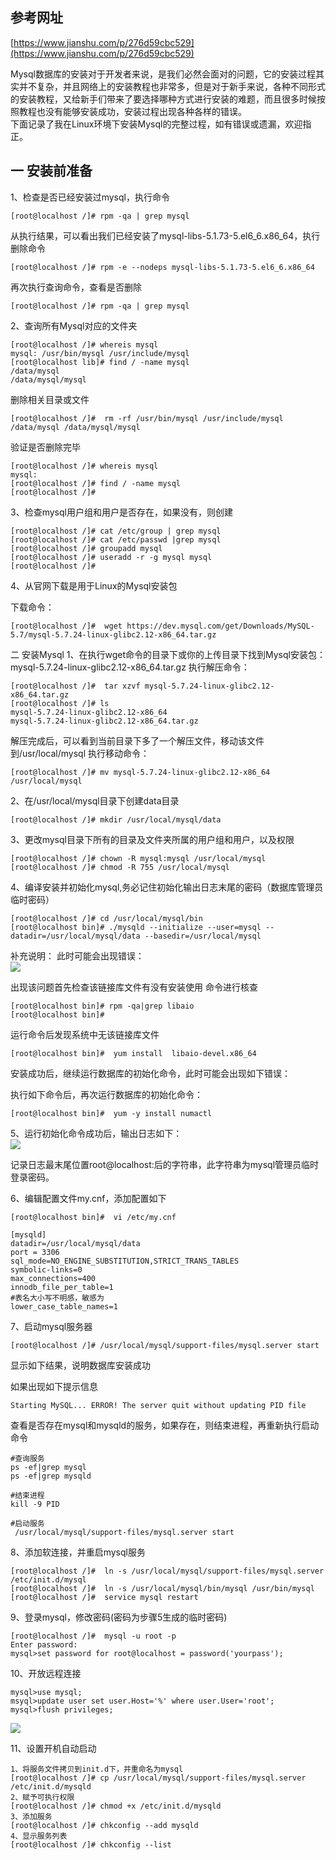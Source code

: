 
## 参考网址 ##
[https://www.jianshu.com/p/276d59cbc529](https://www.jianshu.com/p/276d59cbc529) 

Mysql数据库的安装对于开发者来说，是我们必然会面对的问题，它的安装过程其实并不复杂，并且网络上的安装教程也非常多，但是对于新手来说，各种不同形式的安装教程，又给新手们带来了要选择哪种方式进行安装的难题，而且很多时候按照教程也没有能够安装成功，安装过程出现各种各样的错误。  
下面记录了我在Linux环境下安装Mysql的完整过程，如有错误或遗漏，欢迎指正。

## 一 安装前准备 ##
1、检查是否已经安装过mysql，执行命令

	[root@localhost /]# rpm -qa | grep mysql

从执行结果，可以看出我们已经安装了mysql-libs-5.1.73-5.el6_6.x86_64，执行删除命令

	[root@localhost /]# rpm -e --nodeps mysql-libs-5.1.73-5.el6_6.x86_64
再次执行查询命令，查看是否删除

	[root@localhost /]# rpm -qa | grep mysql

2、查询所有Mysql对应的文件夹

	[root@localhost /]# whereis mysql
	mysql: /usr/bin/mysql /usr/include/mysql
	[root@localhost lib]# find / -name mysql
	/data/mysql
	/data/mysql/mysql
删除相关目录或文件

	[root@localhost /]#  rm -rf /usr/bin/mysql /usr/include/mysql /data/mysql /data/mysql/mysql 
验证是否删除完毕

	[root@localhost /]# whereis mysql
	mysql:
	[root@localhost /]# find / -name mysql
	[root@localhost /]# 
3、检查mysql用户组和用户是否存在，如果没有，则创建

	[root@localhost /]# cat /etc/group | grep mysql
	[root@localhost /]# cat /etc/passwd |grep mysql
	[root@localhost /]# groupadd mysql
	[root@localhost /]# useradd -r -g mysql mysql
	[root@localhost /]# 
4、从官网下载是用于Linux的Mysql安装包

下载命令：

	[root@localhost /]#  wget https://dev.mysql.com/get/Downloads/MySQL-5.7/mysql-5.7.24-linux-glibc2.12-x86_64.tar.gz

二 安装Mysql
1、在执行wget命令的目录下或你的上传目录下找到Mysql安装包：mysql-5.7.24-linux-glibc2.12-x86_64.tar.gz
执行解压命令：

	[root@localhost /]#  tar xzvf mysql-5.7.24-linux-glibc2.12-x86_64.tar.gz
	[root@localhost /]# ls
	mysql-5.7.24-linux-glibc2.12-x86_64
	mysql-5.7.24-linux-glibc2.12-x86_64.tar.gz
解压完成后，可以看到当前目录下多了一个解压文件，移动该文件到/usr/local/mysql
执行移动命令：

	[root@localhost /]# mv mysql-5.7.24-linux-glibc2.12-x86_64 /usr/local/mysql
2、在/usr/local/mysql目录下创建data目录

	[root@localhost /]# mkdir /usr/local/mysql/data
3、更改mysql目录下所有的目录及文件夹所属的用户组和用户，以及权限

	[root@localhost /]# chown -R mysql:mysql /usr/local/mysql
	[root@localhost /]# chmod -R 755 /usr/local/mysql
4、编译安装并初始化mysql,务必记住初始化输出日志末尾的密码（数据库管理员临时密码）

	[root@localhost /]# cd /usr/local/mysql/bin
	[root@localhost bin]# ./mysqld --initialize --user=mysql --datadir=/usr/local/mysql/data --basedir=/usr/local/mysql
补充说明：
此时可能会出现错误：  
![](https://i.imgur.com/qnR5xZb.png)

出现该问题首先检查该链接库文件有没有安装使用 命令进行核查

	[root@localhost bin]# rpm -qa|grep libaio   
	[root@localhost bin]# 
运行命令后发现系统中无该链接库文件

	[root@localhost bin]#  yum install  libaio-devel.x86_64
安装成功后，继续运行数据库的初始化命令，此时可能会出现如下错误：


执行如下命令后，再次运行数据库的初始化命令：

	[root@localhost bin]#  yum -y install numactl
5、运行初始化命令成功后，输出日志如下：  
![](https://i.imgur.com/lslorN7.png)

记录日志最末尾位置root@localhost:后的字符串，此字符串为mysql管理员临时登录密码。

6、编辑配置文件my.cnf，添加配置如下

	[root@localhost bin]#  vi /etc/my.cnf
	
	[mysqld]
	datadir=/usr/local/mysql/data
	port = 3306
	sql_mode=NO_ENGINE_SUBSTITUTION,STRICT_TRANS_TABLES
	symbolic-links=0
	max_connections=400
	innodb_file_per_table=1
	#表名大小写不明感，敏感为
	lower_case_table_names=1
7、启动mysql服务器

	[root@localhost /]# /usr/local/mysql/support-files/mysql.server start
显示如下结果，说明数据库安装成功


如果出现如下提示信息

	Starting MySQL... ERROR! The server quit without updating PID file
查看是否存在mysql和mysqld的服务，如果存在，则结束进程，再重新执行启动命令

	#查询服务
	ps -ef|grep mysql
	ps -ef|grep mysqld
	
	#结束进程
	kill -9 PID
	
	#启动服务
	 /usr/local/mysql/support-files/mysql.server start

8、添加软连接，并重启mysql服务

	[root@localhost /]#  ln -s /usr/local/mysql/support-files/mysql.server /etc/init.d/mysql 
	[root@localhost /]#  ln -s /usr/local/mysql/bin/mysql /usr/bin/mysql
	[root@localhost /]#  service mysql restart
9、登录mysql，修改密码(密码为步骤5生成的临时密码)

	[root@localhost /]#  mysql -u root -p
	Enter password:
	mysql>set password for root@localhost = password('yourpass');

10、开放远程连接

	mysql>use mysql;
	msyql>update user set user.Host='%' where user.User='root';
	mysql>flush privileges;
![](https://i.imgur.com/odV6CRe.png)  

11、设置开机自动启动

	1、将服务文件拷贝到init.d下，并重命名为mysql
	[root@localhost /]# cp /usr/local/mysql/support-files/mysql.server /etc/init.d/mysqld
	2、赋予可执行权限
	[root@localhost /]# chmod +x /etc/init.d/mysqld
	3、添加服务
	[root@localhost /]# chkconfig --add mysqld
	4、显示服务列表
	[root@localhost /]# chkconfig --list
